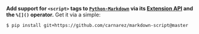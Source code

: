 **Add support for `<script>` tags to
[`Python-Markdown`](https://github.com/Python-Markdown/markdown) via its
[Extension API](https://python-markdown.github.io/extensions/api/) and the `%[]()`
operator.** Get it via a simple:

```shell
$ pip install git+https://github.com/carnarez/markdown-script@master
```

